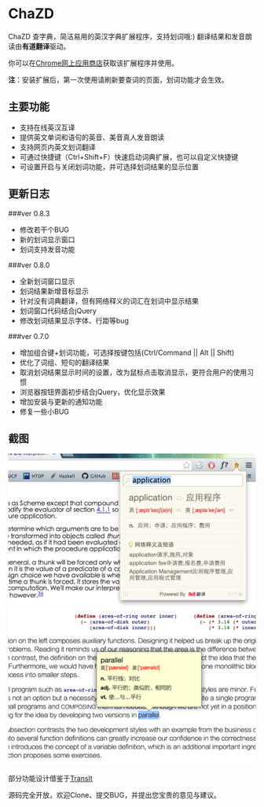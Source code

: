 ChaZD
=====

ChaZD 查字典，简洁易用的英汉字典扩展程序，支持划词哦:)
翻译结果和发音朗读由**有道翻译**驱动。

你可以在[Chrome网上应用商店](https://chrome.google.com/webstore/detail/chazd/nkiipedegbhbjmajlhpegcpcaacbfggp)获取该扩展程序并使用。  

**注**：安装扩展后，第一次使用请刷新要查词的页面，划词功能才会生效。


主要功能
--------------------
+ 支持在线英汉互译
+ 提供英文单词和语句的英音、美音真人发音朗读
+ 支持网页内英文划词翻译
+ 可通过快捷键（Ctrl+Shift+F）快速启动词典扩展，也可以自定义快捷键
+ 可设置开启与关闭划词功能，并可选择划词结果的显示位置

更新日志
-------
###ver 0.8.3
+ 修改若干个BUG
+ 新的划词显示窗口
+ 划词支持发音功能

###ver 0.8.0
+ 全新划词窗口显示
+ 划词结果新增音标显示
+ 针对没有词典翻译，但有网络释义的词汇在划词中显示结果
+ 划词窗口代码结合jQuery
+ 修改划词结果显示字体、行距等bug

###ver 0.7.0
+ 增加组合键+划词功能，可选择按键包括(Ctrl/Command || Alt || Shift)
+ 优化了词组、短句的翻译结果
+ 取消划词结果显示时间的设置，改为鼠标点击取消显示，更符合用户的使用习惯
+ 浏览器按钮界面初步结合jQuery，优化显示效果
+ 增加安装与更新的通知功能
+ 修复一些小BUG


截图
-----------
![Screenshoot 1](/screenshoot/screenshoot1.jpg)  
![Screenshoot 2](/screenshoot/screenshoot4.png)

部分功能设计借鉴于[TransIt](https://github.com/GDG-Xian/crx-transit)

源码完全开放，欢迎Clone、提交BUG，并提出您宝贵的意见与建议。
